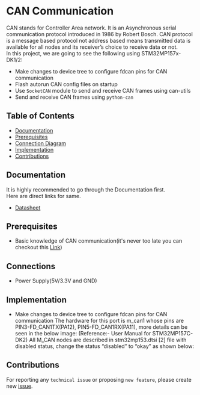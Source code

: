 # CAN Communication
CAN  stands for Controller Area network. It is an Asynchronous serial communication protocol introduced in 1986 by Robert Bosch.
CAN protocol is a message based protocol not address based means transmitted data is available for all nodes and its receiver’s choice to receive data or not.<br>
In this project, we are going to see the following using STM32MP157x-DK1/2:
* Make changes to device tree to configure fdcan pins for CAN communication
* Flash autorun CAN config files on startup
* Use ```SocketCAN```  module to send and receive CAN frames using can-utils
* Send and receive CAN frames using ```python-can``` 

## Table of Contents
* [Documentation](/can/README.md#documentation)
* [Prerequisites](/can/README.md#prerequisites)
* [Connection Diagram](/can/README.md#connections)
* [Implementation](/can/README.md#implementation)
* [Contributions](/can/README.md#contributions)

## Documentation
It is highly recommended to go through the Documentation first.<br>
Here are direct links for same.<br>
* [Datasheet](https://www.quectel.com/ProductDownload/EC200T.zip) 
## Prerequisites
* Basic knowledge of CAN communication(it's never too late you can checkout this [Link](https://embedclogic.com/can-protocol/))  
## Connections
* Power Supply(5V/3.3V and GND)
## Implementation
- Make changes to device tree to configure fdcan pins for CAN communication
The hardware for this port is m_can1 whose pins are PIN3-FD_CAN1TX(PA12), PIN5-FD_CAN1RX(PA11), more details can be seen in the below image: (Reference:- User Manual for STM32MP157C-DK2)
All M_CAN nodes are described in stm32mp153.dtsi [2] file with disabled status, change the status “disabled” to “okay” as shown below:
## Contributions

For reporting any ```technical issue``` or proposing ```new feature```, please create new [issue](https://docs.github.com/en/issues/tracking-your-work-with-issues/creating-an-issue).


